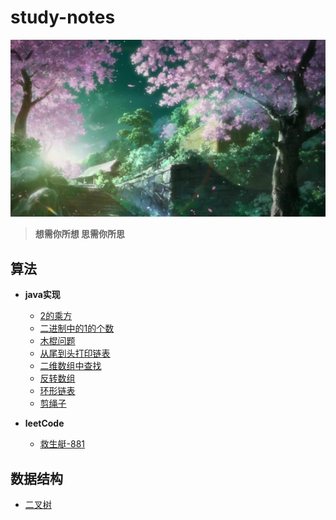 # study-notes
![](images/cherry.jpg)
> **想需你所想 思需你所思**
## 算法
* **java实现**
  
   * [2的乘方](https://github.com/williambaozk/study-notes/blob/master/algorithm/java/code/thePowerOfTwo.md)
   * [二进制中的1的个数](https://github.com/williambaozk/study-notes/blob/master/algorithm/java/code/theCountOfOne2.md)
   * [木棍问题](https://github.com/williambaozk/study-notes/blob/master/algorithm/java/code/木棍问题.md)
   * [从尾到头打印链表](https://github.com/williambaozk/study-notes/blob/master/algorithm/java/code/从尾到头打印链表.md)
   * [二维数组中查找](https://github.com/williambaozk/study-notes/blob/master/algorithm/java/code/二维数组中查找.md)
   * [反转数组](https://github.com/williambaozk/study-notes/blob/master/algorithm/java/code/反转数组.md)
   * [环形链表](https://github.com/williambaozk/study-notes/blob/master/algorithm/java/code/环形链表.md)
   * [剪绳子](https://github.com/williambaozk/study-notes/blob/master/algorithm/java/code/剪绳子.md)
* **leetCode** 
  * [救生艇-881](https://github.com/williambaozk/study-notes/blob/master/algorithm/java/code/numRescueBoats.md)

## 数据结构
  * [二叉树](https://github.com/williambaozk/study-notes/blob/master/data-structure/binaryTree.md)

